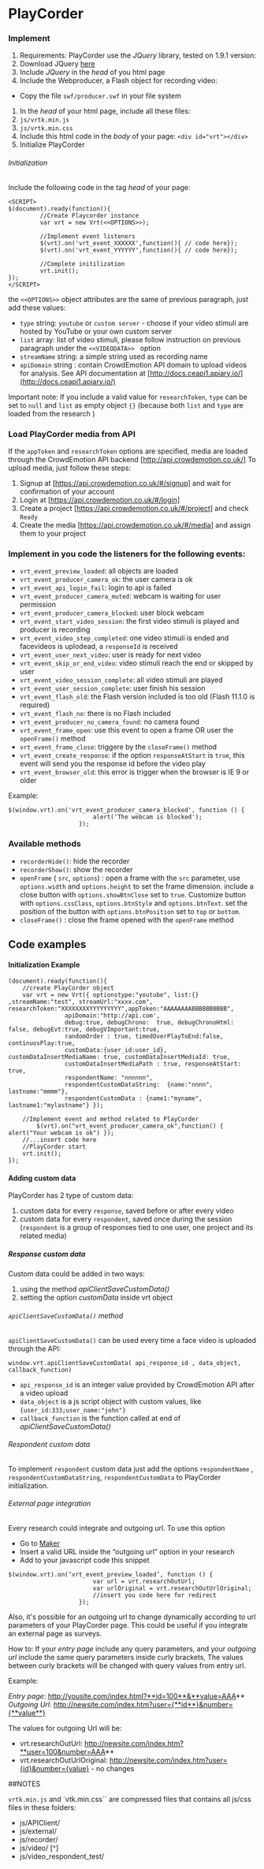 # PlayCorder

### Implement

1. Requirements: PlayCorder use the _JQuery_ library, tested on 1.9.1 version:
  1. Download JQuery [here](http://jquery.com/download/)
  2. Include *JQuery* in the *head* of you html page
1. Include the Webproducer, a Flash object for recording video:
  - Copy the file  `swf/producer.swf` in your file system
1. In the *head* of your html page, include all these files:
  1. `js/vrtk.min.js`
  2. `js/vrtk.min.css`
1. Include this html code in the *body* of your page: `<div id="vrt"></div>`
1. Initialize PlayCorder


###### Initialization
Include the following code in the tag *head* of your page:
       
```
<SCRIPT>
$(document).ready(function(){
         //Create Playcorder instance
         var vrt = new Vrt(<<OPTIONS>>);
         
         //Implement event listeners
         $(vrt).on('vrt_event_XXXXXX',function(){ // code here});
         $(vrt).on('vrt_event_YYYYYY',function(){ // code here});
         
         //Complete initilization            
         vrt.init();
});
</SCRIPT>
```       
     
the  `<<OPTIONS>>` object attributes are the same of previous paragraph, just add these values:

- `type` string: `youtube` or `custom server` - choose if your video stimuli are hosted by YouTube or your own custom server
- `list` array: list of video stimuli, please follow  instruction on previous paragraph under the `<<VIDEODATA>> ` option
- `streamName` string: a simple string used as recording name
- `apiDomain` string : contain CrowdEmotion API domain to upload videos for analysis. See API documentation at [http://docs.ceapi1.apiary.io/](http://docs.ceapi1.apiary.io/)

Important note: If you include a valid value for `researchToken`, `type` can be set to `null` and `list`  as empty object `{}` (because both `list` and `type` are loaded from the research )

### Load PlayCorder media from API

If the `appToken` and `researchToken` options are specified, media are loaded through the CrowdEmotion API backend [http://api.crowdemotion.co.uk/] 
To upload media, just follow these steps:

1. Signup at [https://api.crowdemotion.co.uk/#/signup] and wait for confirmation of your account
2. Login at [https://api.crowdemotion.co.uk/#/login] 
3. Create a project [https://api.crowdemotion.co.uk/#/project] and check `Ready`
4. Create the media [https://api.crowdemotion.co.uk/#/media] and assign them to your project 

                    
### Implement in you code the listeners for the following events:

- `vrt_event_preview_loaded`:              all objects are loaded
- `vrt_event_producer_camera_ok`:          the user camera is ok
- `vrt_event_api_login_fail`:              login to api is failed
- `vrt_event_producer_camera_muted`:       webcam is waiting for user permission
- `vrt_event_producer_camera_blocked`:     user block webcam
- `vrt_event_start_video_session`:         the first video stimuli is played and producer is recording        
- `vrt_event_video_step_completed`:        one video stimuli is ended and facevideos is uplodead, a `responseId` is received 
- `vrt_event_user_next_video`:             user is ready for next video
- `vrt_event_skip_or_end_video`:           video stimuli reach the end or skipped by user              
- `vrt_event_video_session_complete`:      all video stimuli are played
- `vrt_event_user_session_complete`:       user finish his session
- `vrt_event_flash_old`:                   the Flash version included is too old (Flash 11.1.0 is required)
- `vrt_event_flash_no`:                    there is no Flash included
- `vrt_event_producer_no_camera_found`:    no camera found
- `vrt_event_frame_open`:                  use this event to open a frame OR user the `openFrame()` method 
- `vrt_event_frame_close`:                 triggere by the `closeFrame()` method
- `vrt_event_create_response`:             if the option `responseAtStart` is `true`, this event will send you the response id before the video play
- `vrt_event_browser_old`:                 this error is trigger when the browser is IE 9 or older


Example:

```
$(window.vrt).on('vrt_event_producer_camera_blocked', function () {
                        alert('The webcam is blocked');
                    });
```


### Available methods

-  `recorderHide()`:                         hide the recorder
-  `recorderShow()`:                         show the recorder
-  `openFrame` ( `src`, `options`) :         open a frame with the `src` parameter, use `options.width` and `options.height` to set the frame dimension. 
                                             include a close button with `options.showBtnClose` set to `true`. Customize button with `options.cssClass`, `options.btnStyle` and `options.btnText`.
                                             set the position of the button with `options.btnPosition` set to `top` or `bottom`.
-  `closeFrame()` :                          close the frame opened with the `openFrame` method


## Code examples

#### Initialization Example
```
(document).ready(function(){
	//create PlayCorder object
	var vrt = new Vrt({ optionstype:"youtube", list:{} ,streamName:"test", streamUrl:"xxxx.com", researchToken:"XXXXXXXXYYYYYYYYY",appToken:"AAAAAAAABBBBBBBBBB",
                apiDomain:"http://api.com',
                debug:true, debugChrono:  true, debugChronoHtml: false, debugEvt:true, debugVImportant:true,
                randomOrder : true, timedOverPlayToEnd:false, continuosPlay:true,
                customData:{user_id:user_id}, customDataInsertMediaName: true, customDataInsertMediaId: true,
                customDataInsertMediaPath : true, responseAtStart: true,
                respondentName: "nnnnnn",
                respondentCustomDataString:  {name:"nnnn", lastname:"mmmm"},
                respondentCustomData : {name1:"myname", lastname1:"mylastname"} });

	//Implement event and method related to PlayCorder
 		$(vrt).on("vrt_event_producer_camera_ok",function()	{ alert("Your webcam is ok") });
	//...insert code here 
	//PlayCorder start
	vrt.init();
});
```

#### Adding custom data

PlayCorder has 2 type of custom data:
1. custom data for every `response`, saved before or after every video
2. custom data for every `respondent`, saved once during the session (`respondent` is a group of responses tied to one user, one project and its related media)

##### Response custom data

Custom data could be added in two ways:
1. using the method _apiClientSaveCustomData()_ 
2. setting the option _customData_ inside vrt object

###### `apiClientSaveCustomData()` method

`apiClientSaveCustomData()` can be used every time a face video is uploaded through the API:

`window.vrt.apiClientSaveCustomData( api_response_id , data_object, callback_function)`

- `api_response_id` is an integer value provided by CrowdEmotion API after a video upload
- `data_object` is a js script object with custom values, like  `{user_id:333;user_name:"john"}`
- `callback_function` is the function called at end of _apiClientSaveCustomData()_

###### Respondent custom data

To implement `respondent` custom data just add the options `respondentName` , `respondentCustomDataString`, `respondentCustomData` to PlayCorder initialization.

###### External page integration

Every research could integrate and outgoing url. To use this option
- Go to [Maker](api.crowdemotion.co.uk)
- Insert a valid URL inside the “outgoing url” option in your research
- Add to your javascript code this snippet

```
$(window.vrt).on(‘vrt_event_preview_loaded’, function () {
                        var url = vrt.researchOutUrl; 
                        var urlOriginal = vrt.researchOutUrlOriginal;
                        //insert you code here for redirect
                    });
```

Also, it's possible for an outgoing url to change dynamically according to url parameters of your PlayCorder page. This could be useful if you integrate an external page as surveys.
  
How to: If your *entry page* include any query parameters, and your *outgoing url* include the same query parameters inside curly brackets,
The values between curly brackets will be changed with query values from entry url.

Example:

*Entry page*: http://yousite.com/index.html?**id=100**&**value=AAA**
*Outgoing Url*: http://newsite.com/index.htm?user={**id**}&number={**value**}

The values for outgoing Url will be: 
- vrt.researchOutUrl:  http://newsite.com/index.htm?**user=100&number=AAA**
- vrt.researchOutUrlOriginal:  http://newsite.com/index.htm?user={id}&number={value} - no changes
   
  
   
   



##NOTES

`vrtk.min.js` and `vtk.min.css`` are compressed files that contains all js/css files in these folders:

- js/APIClient/
- js/external/
- js/recorder/
- js/video/ [^]
- js/video_respondent_test/

